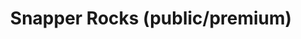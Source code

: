 ---
layout: child_layout/surfcams_live
title: Snapper Rocks (public/premium)
permalink: /surfcams/snapper-rocks/public-premium/
user_type: public
premium: true
theme: theme-public
---